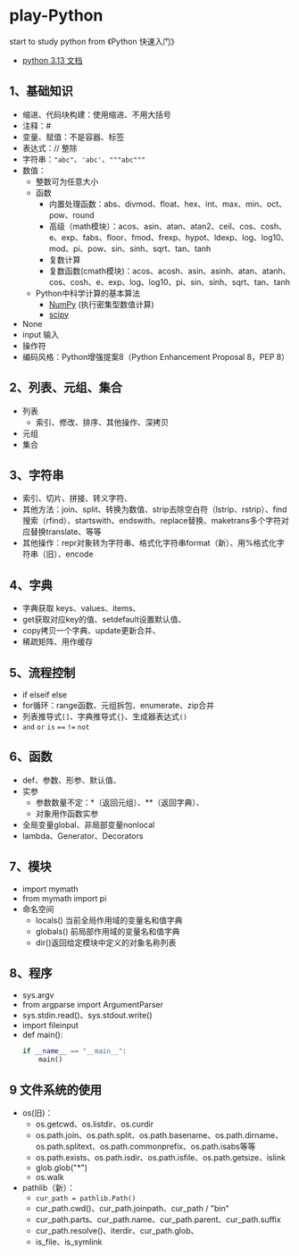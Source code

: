 # play-Python

start to study python from 《Python 快速入门》

- [python 3.13 文档](https://docs.python.org/zh-cn/3.13/reference/index.html)

## 1、基础知识
- 缩进、代码块构建：使用缩进、不用大括号
- 注释：#
- 变量、赋值：不是容器、标签
- 表达式：// 整除
- 字符串：`"abc"`、`'abc'`、`"""abc"""`
- 数值：
  - 整数可为任意大小
  - 函数
    - 内置处理函数：abs、divmod、float、hex、int、max、min、oct、pow、round
    - 高级（math模块）：acos、asin、atan、atan2、ceil、cos、cosh、e、exp、fabs、floor、fmod、frexp、hypot、ldexp、log、log10、mod、pi、pow、sin、sinh、sqrt、tan、tanh
    - 复数计算
    - 复数函数(cmath模块)：acos、acosh、asin、asinh、atan、atanh、cos、cosh、e、exp、log、log10、pi、sin、sinh、sqrt、tan、tanh
  - Python中科学计算的基本算法
    - [NumPy](https://numpy.org/) (执行密集型数值计算)
    - [scipy](https://scipy.org/)
- None
- input 输入
- 操作符
- 编码风格：Python增强提案8​（Python Enhancement Proposal 8，PEP 8）

## 2、列表、元组、集合
- 列表
  - 索引、修改、排序、其他操作、深拷贝
- 元组
- 集合

## 3、字符串
- 索引、切片、拼接、转义字符、
- 其他方法：join、split、转换为数值、strip去除空白符（lstrip、rstrip）、find搜索（rfind）、startswith、endswith、replace替换、maketrans多个字符对应替换translate、等等
- 其他操作：repr对象转为字符串、格式化字符串format（新）、用%格式化字符串（旧）、encode

## 4、字典
- 字典获取 keys、values、items、
- get获取对应key的值、setdefault设置默认值、
- copy拷贝一个字典、update更新合并、
- 稀疏矩阵、用作缓存

## 5、流程控制
- if elseif else
- for循环：range函数、元组拆包、enumerate、zip合并
- 列表推导式`[]`、字典推导式`{}`、生成器表达式`()`
- `and` `or` `is` `==` `!=` `not`

## 6、函数
- def、参数、形参、默认值、
- 实参
  - 参数数量不定：*（返回元组）、**（返回字典）、
  - 对象用作函数实参
- 全局变量global、非局部变量nonlocal
- lambda、Generator、Decorators

## 7、模块
- import mymath
- from mymath import pi
- 命名空间
  - locals() 当前全局作用域的变量名和值字典
  - globals() 前局部作用域的变量名和值字典
  - dir()返回给定模块中定义的对象名称列表

## 8、程序
- sys.argv
- from argparse import ArgumentParser
- sys.stdin.read()、sys.stdout.write()
- import fileinput
- def main():
  ```python
  if __name__ == "__main__":
      main()
  ```
## 9 文件系统的使用
- os(旧)：
  - os.getcwd、os.listdir、os.curdir
  - os.path.join、os.path.split、os.path.basename、os.path.dirname、os.path.splitext、os.path.commonprefix、os.path.isabs等等
  - os.path.exists、os.path.isdir、os.path.isfile、os.path.getsize、islink
  - glob.glob("*")
  - os.walk
- pathlib（新）：
  - `cur_path = pathlib.Path()`
  - cur_path.cwd()、cur_path.joinpath、cur_path / "bin"
  - cur_path.parts、cur_path.name、cur_path.parent、cur_path.suffix
  - cur_path.resolve()、iterdir、cur_path.glob、
  - is_file、is_symlink
